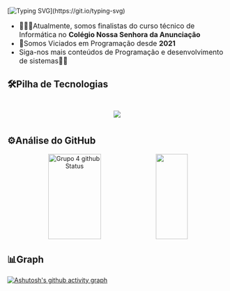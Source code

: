 [![Typing SVG](https://readme-typing-svg.herokuapp.com?font=%22Arial%22%2C+sans-serif;&weight=500&size=35&duration=3000&pause=1000&color=ffffff&center=verdadeiro&vCenter=verdadeiro&repeat=verdadeiro&random=falso&width=900&lines=Seja+bem-vindo+ao+GRUPO+4👻;Nós+somos+diferente+dos+iguais+💀☠️;Makene,+Cesário,+Mayala,+Mateus+🤺;)](https://git.io/typing-svg)
<ul style="font-size: 16px;">
    <li>🧑🏿‍💻Atualmente, somos finalistas do curso técnico de Informática no <b>Colégio Nossa Senhora da Anunciação</b></li>
    <li>💓Somos Viciados em Programação desde <b>2021</b></li>
    <li>Siga-nos mais conteúdos de Programação e desenvolvimento de sistemas🤝🏾</li>
</ul>

## 🛠️Pilha de Tecnologias

<div align="center" style="display: inline_block; margin: 40px 0px;">

<p align="center">
  <a href="https://skillicons.dev">
    <img src="https://skillicons.dev/icons?i=c,cpp,cs,java,py,html,css,js,ts" />
  </a>
</p>

</div>

## ⚙️Análise do GitHub
<div align="center">
        <img width="49%" height="195px" src="https://github-readme-stats.vercel.app/api?username=grupo444&show_icons=true&count_private=true&hide_border=true&title_color=949494&text_color=ffffff&bg_color=000000" alt="Grupo 4 github Status"/>
        <img width="38%" height="195px" src="https://github-readme-stats.vercel.app/api/top-langs/?username=grupo444&layout=compact&hide_border=true&title_color=949494&text_color=949494&bg&bg_color=000000"/>
</div>

## 📊Graph
[![Ashutosh's github activity graph](https://github-readme-activity-graph.vercel.app/graph?username=grupo444&bg_color=000000&color=ffffff&line=ffffff&point=949494&area=true&hide_border=true)](https://github.com/ashutosh00710/github-readme-activity-graph)

